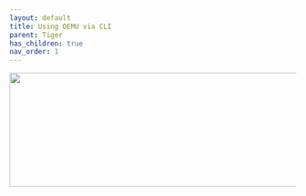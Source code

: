 ```yaml
---
layout: default
title: Using QEMU via CLI
parent: Tiger
has_children: true
nav_order: 1
---
```


<p align="center">
  <img width="650" height="200" src="../../../../assets/HeaderQEMUviaCLI.png">
</p>
